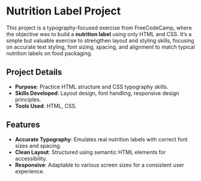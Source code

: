 # Nutrition Label Project



This project is a typography-focused exercise from FreeCodeCamp, where the objective was to build a **nutrition label** using only HTML and CSS. It’s a simple but valuable exercise to strengthen layout and styling skills, focusing on accurate text styling, font sizing, spacing, and alignment to match typical nutrition labels on food packaging.

## Project Details

- **Purpose**: Practice HTML structure and CSS typography skills.
- **Skills Developed**: Layout design, font handling, responsive design principles.
- **Tools Used**: HTML, CSS.

## Features

- **Accurate Typography**: Emulates real nutrition labels with correct font sizes and spacing.
- **Clean Layout**: Structured using semantic HTML elements for accessibility.
- **Responsive**: Adaptable to various screen sizes for a consistent user experience.
